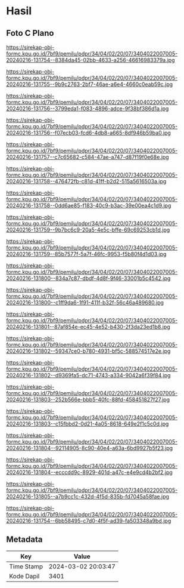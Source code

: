 # Hasil

## Foto C Plano

https://sirekap-obj-formc.kpu.go.id/7bf9/pemilu/pdpr/34/04/02/20/07/3404022007005-20240216-131754--8384da45-02bb-4633-a256-46616983379a.jpg

https://sirekap-obj-formc.kpu.go.id/7bf9/pemilu/pdpr/34/04/02/20/07/3404022007005-20240216-131755--9b9c2763-2bf7-46ae-a6e4-4660c0eab59c.jpg

https://sirekap-obj-formc.kpu.go.id/7bf9/pemilu/pdpr/34/04/02/20/07/3404022007005-20240216-131756--3799eda1-f083-4896-adce-9f38bf386d1a.jpg

https://sirekap-obj-formc.kpu.go.id/7bf9/pemilu/pdpr/34/04/02/20/07/3404022007005-20240216-131756--f07ecb03-fcd6-4db8-a665-8df946b59ba0.jpg

https://sirekap-obj-formc.kpu.go.id/7bf9/pemilu/pdpr/34/04/02/20/07/3404022007005-20240216-131757--c7c65682-c584-47ae-a747-d87f19f0e68e.jpg

https://sirekap-obj-formc.kpu.go.id/7bf9/pemilu/pdpr/34/04/02/20/07/3404022007005-20240216-131758--476472fb-c81d-41ff-b2d2-515a5616503a.jpg

https://sirekap-obj-formc.kpu.go.id/7bf9/pemilu/pdpr/34/04/02/20/07/3404022007005-20240216-131758--0dd6ae85-f183-40c9-b3ac-39e00ea4c1d9.jpg

https://sirekap-obj-formc.kpu.go.id/7bf9/pemilu/pdpr/34/04/02/20/07/3404022007005-20240216-131759--9b7bc6c9-20a5-4e5c-bffe-69c69253cb1d.jpg

https://sirekap-obj-formc.kpu.go.id/7bf9/pemilu/pdpr/34/04/02/20/07/3404022007005-20240216-131759--85b7577f-5a7f-46fc-9953-f5b80f4d1d03.jpg

https://sirekap-obj-formc.kpu.go.id/7bf9/pemilu/pdpr/34/04/02/20/07/3404022007005-20240216-131800--834a7c87-dbdf-4d8f-9f46-33001b5c4542.jpg

https://sirekap-obj-formc.kpu.go.id/7bf9/pemilu/pdpr/34/04/02/20/07/3404022007005-20240216-131800--c1ff9da6-1f91-411f-b32f-56c46a489680.jpg

https://sirekap-obj-formc.kpu.go.id/7bf9/pemilu/pdpr/34/04/02/20/07/3404022007005-20240216-131801--87af854e-ec45-4e52-b430-2f3da23ed1b8.jpg

https://sirekap-obj-formc.kpu.go.id/7bf9/pemilu/pdpr/34/04/02/20/07/3404022007005-20240216-131802--59347ce0-b780-4931-bf5c-588574517e2e.jpg

https://sirekap-obj-formc.kpu.go.id/7bf9/pemilu/pdpr/34/04/02/20/07/3404022007005-20240216-131802--d9369fa5-dc71-4743-a334-9042a6f39f84.jpg

https://sirekap-obj-formc.kpu.go.id/7bf9/pemilu/pdpr/34/04/02/20/07/3404022007005-20240216-131803--252b566e-bbb5-40fc-88fd-458451827f27.jpg

https://sirekap-obj-formc.kpu.go.id/7bf9/pemilu/pdpr/34/04/02/20/07/3404022007005-20240216-131803--c15fbbd2-0d21-4a05-8618-649e2f1c5c0d.jpg

https://sirekap-obj-formc.kpu.go.id/7bf9/pemilu/pdpr/34/04/02/20/07/3404022007005-20240216-131804--92114905-8c90-40e4-a63a-6bd9927b5f23.jpg

https://sirekap-obj-formc.kpu.go.id/7bf9/pemilu/pdpr/34/04/02/20/07/3404022007005-20240216-131804--ecccdd9c-8929-401d-a47c-e4e9cd4b2bf2.jpg

https://sirekap-obj-formc.kpu.go.id/7bf9/pemilu/pdpr/34/04/02/20/07/3404022007005-20240216-131805--a7b9cc1c-432d-4f5d-835b-fd7045a58fae.jpg

https://sirekap-obj-formc.kpu.go.id/7bf9/pemilu/pdpr/34/04/02/20/07/3404022007005-20240216-131754--6bb58495-c7d0-4f5f-ad39-fa503348a9bd.jpg


## Metadata

| Key        | Value               |
| ---------- | ------------------- |
| Time Stamp | 2024-03-02 20:03:47 |
| Kode Dapil | 3401                |



